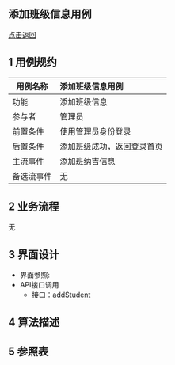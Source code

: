 添加班级信息用例
--------

[点击返回](../README.md)

1 用例规约
------

|用例名称|添加班级信息用例|
|-------|:-------------|
|功能|添加班级信息|
|参与者|管理员|
|前置条件| 使用管理员身份登录|
|后置条件|添加班级成功，返回登录首页|
|主流事件|添加班纳吉信息 |
|备选流事件|无 |

2 业务流程
------
无

3 界面设计
--

*  界面参照:
* API接口调用
    * 接口：[addStudent](../接口/addStudent.md)

4 算法描述
 --


5 参照表
--